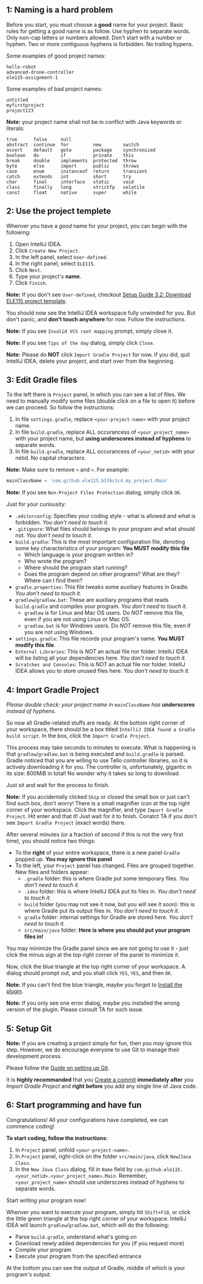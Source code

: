 ## 1: Naming is a hard problem

Before you start, you must choose a **good** name for your project.
Basic rules for getting a good name is as follow.
Use hyphen to separate words. Only non-cap letters or numbers allowed. Don't start with a number or hyphen.
Two or more contiguous hyphens is forbidden. No trailing hypens.

Some examples of good project names:
```
hello-robot
advanced-drone-controller
ele115-assignment-1
```

Some examples of bad project names:
```
untitled
myfirstproject
project123
```

**Note:** your project name shall not be in conflict with Java keywords or literals:
```
true      false     null
abstract  continue  for         new        switch
assert    default   goto        package    synchronized
boolean   do        if          private    this
break     double    implements  protected  throw
byte      else      import      public     throws
case      enum      instanceof  return     transient
catch     extends   int         short      try
char      final     interface   static     void
class     finally   long        strictfp   volatile
const     float     native      super      while
```

## 2: Use the project templete

Whenver you have a *good* name for your project, you can begin with the following:

1. Open IntelliJ IDEA.
1. Click `Create New Project`.
1. In the left panel, select `User-defined`.
1. In the right panel, select `ELE115`.
1. Click `Next`.
1. Type your project's **name**.
1. Click `Finish`.

**Note:** If you don't see `User-defined`, checkout
[Setup Guide 3.2: Download ELE115 project template](https://github.com/ELE115/docs/blob/master/setup.md#32-download-ele115-project-template).

You should now see the IntelliJ IDEA workspace fully unwinded for you.
But don't panic, and **don't touch anywhere** for now.
Follow the instructions.

**Note:** If you see `Invalid VCS root mapping` prompt, simply close it.

**Note:** If you see `Tips of the day` dialog, simply click `Close`.

**Note:** Please do **NOT** click `Import Gradle Project` for now.
If you did, quit IntelliJ IDEA, delete your project, and start over from the beginning.

## 3: Edit Gradle files

To the left there is `Project` panel, in which you can see a list of files.
We need to manually modify some files (double click on a file to open it) before we can proceed.
So follow the instructions:

1. In file `settings.gradle`, replace `<your-project-name>` with your project name.
1. In file `build.gradle`, replace ALL occurancess of `<your_project_name>` with your project name,
but **using underscores instead of hyphens** to separate words.
1. In file `build.gradle`, replace ALL occurancess of `<your_netid>` with your netid.
No capital characters.

**Note:** Make sure to remove `<` and `>`. For example:
```gradle
mainClassName = 'com.github.ele115.b1f6c1c4.my_project.Main'
```

**Note:** If you see `Non-Project Files Protection` dialog, simply click `OK`.

Just for your curiousity:

* `.editorconfig`: Specifies your coding style - what is allowed and what is forbidden. *You don't need to touch it.*
* `.gitignore`: What files should belongs to your program and what should not. *You don't need to touch it.*
* `build.gradle`: This is the most important configuration file, denoting some key characteristics of your program: **You MUST modify this file**
  * Which language is your program written in?
  * Who wrote the program?
  * Where should the program start running?
  * Does the program depend on other programs? What are they? Where can I find them?
* `gradle.properties`: This file tweaks some auxiliary features in Gradle. *You don't need to touch it.*
* `gradlew`/`gradlew.bat`: These are auxiliary programs that reads `build.gradle` and compiles your program. *You don't need to touch it.*
  * `gradlew` is for Linux and Mac OS users. Do *NOT* remove this file, even if you are not using Linux or Mac OS.
  * `gradlew.bat` is for Windows users. Do *NOT* remove this file, even if you are not using Windows.
* `settings.gradle`: This file records your program's name. **You MUST modify this file**.
* `External Libraries`: This is *NOT* an actual file nor folder. IntelliJ IDEA will be listing all your dependencies here. *You don't need to touch it.*
* `Scratches and Consoles`: This is *NOT* an actual file nor folder. IntelliJ IDEA allows you to store unused files here. *You don't need to touch it.*

## 4: Import Gradle Project

*Please double check: your project name in `mainClassName` has* **underscores** *instead of hyphens.*

So now all Gradle-related stuffs are ready.
At the bottom right corner of your workspace, there should be a box titled `IntelliJ IDEA found a Gradle build script`.
In the box, click the `Import Gradle Project`.

This process may take seconds to minutes to execute.
What is happening is that `gradlew`/`gradlew.bat` is being executed and `build.gradle` is parsed.
Gradle noticed that you are willing to use Tello controller libraries,
so it is actively downloading it for you.
The controller is, unfortunately, gigantic in its size: 800MiB in total!
No wonder why it takes so long to download.

Just sit and wait for the process to finish.

**Note:** If you accidentally clicked `Skip` or closed the small box or just can't find such box, don't worry!
There is a small magnifier icon at the top right corner of your workspace.
Click the magnifier, and type `Import Gradle Project`.
Hit enter and that it! Just wait for it to finish.
Conatct TA if you don't see `Import Gradle Project` (exact words) there.

After several minutes (or a fraction of second if this is not the very first time),
you should notice two things:

* To the **right** of your entire workspace, there is a new panel `Gradle` popped up. **You may ignore this panel**
* To the left, your `Project` panel has changed. Files are grouped together.
New files and folders appear:
  * `.gradle` folder: this is where Gradle put some temporary files. *You don't need to touch it.*
  * `.idea` folder: this is where IntelliJ IDEA put its files in. *You don't need to touch it.*
  * `build` folder (you may not see it now, but you will see it soon): this is where Gradle put its output files in. *You don't need to touch it.*
  * `gradle` folder: internal settings for Gradle are stored here. *You don't need to touch it.*
  * `src/main/java` folder: **Here is where you should put your program files in!**

You may minimize the Gradle panel since we are not going to use it -
just click the minus sign at the top right corner of the panel to minimize it.

Now, click the blue triangle at the top right corner of your workspace.
A dialog should prompt out, and you shall click `YES`, `YES`, and then `OK`.

**Note:** If you can't find the blue triangle, maybe you forgot to
[Install the plugin](https://github.com/ELE115/docs/blob/master/setup.md#35-install-plugins).

**Note:** If you only see one error dialog, maybe you installed the wrong version of the plugin.
Please consult TA for such issue.

## 5: Setup Git

**Note:** If you are creating a project simply for fun, then you *may* ignore this step.
However, we do encourage everyone to use Git to manage their development process.

Please follow the [Guide on setting up Git](https://github.com/ELE115/docs/blob/master/git.md#how-to-setup-git-for-a-single-project).

It is **highly recommanded** that you [Create a commit](https://github.com/ELE115/docs/blob/master/git.md#how-to-setup-git-for-a-single-project)
**immediately after** you *Import Gradle Project*
and **right before** you add any single line of Java code.

## 6: Start programming and have fun

Congratulations!
All your configurations have completed, we can commence coding!

**To start coding, follow the instructions:**
1. In `Project` panel, unfold `<your-project-name>`.
1. In `Project` panel, right-click on the folder `src/main/java`, click `New`/`Java Class`.
1. In the `New Java Class` dialog, fill in `Name` field by `com.github.ele115.<your_netid>.<your_project_name>.Main`.
Remember, `<your_project_name>` should use underscores instead of hyphens to separate words.

Start writing your program now!

Whenver you want to execute your program,
simply hit `Shift+F10`,
or click the little green triangle at the top right corner of your workspace.
IntelliJ IDEA will launch `gradlew`/`gradlew.bat`, which will do the following:

* Parse `build.gradle`, understand what's going on
* Download newly added dependencies for you (if you request more)
* Compile your program
* Execute your program from the specified entrance

At the bottom you can see the output of Gradle, middle of which is your program's output.

